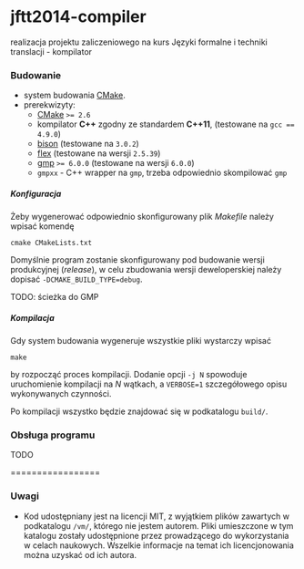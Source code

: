 jftt2014-compiler
=================

realizacja projektu zaliczeniowego na kurs Języki formalne i techniki translacji - kompilator

### Budowanie

+ system budowania [CMake](http://www.cmake.org/).
+ prerekwizyty:
  + [CMake](http://www.cmake.org/) ``>= 2.6``
  + kompilator **C++** zgodny ze standardem **C++11**, (testowane na ``gcc == 4.9.0``)
  + [bison](http://www.gnu.org/software/bison/) (testowane na ``3.0.2``)
  + [flex](http://flex.sourceforge.net/) (testowane na wersji ``2.5.39``)
  + [gmp](https://gmplib.org/) ``>= 6.0.0`` (testowane na wersji ``6.0.0``)
  + ``gmpxx`` - C++ wrapper na ``gmp``, trzeba odpowiednio skompilować ``gmp``

##### Konfiguracja

Żeby wygenerować odpowiednio skonfigurowany plik *Makefile* należy wpisać komendę
```
cmake CMakeLists.txt
```

Domyślnie program zostanie skonfigurowany pod budowanie wersji produkcyjnej (*release*), w celu zbudowania wersji deweloperskiej należy dopisać ``-DCMAKE_BUILD_TYPE=debug``.

TODO: ścieżka do GMP

##### Kompilacja

Gdy system budowania wygeneruje wszystkie pliki wystarczy wpisać
```
make
```

by rozpocząć proces kompilacji. Dodanie opcji ``-j N`` spowoduje uruchomienie kompilacji na *N* wątkach, a ``VERBOSE=1`` szczegółowego opisu wykonywanych czynności. 

Po kompilacji wszystko będzie znajdować się w podkatalogu ``build/``.

### Obsługa programu

TODO

=================

### Uwagi

+ Kod udostępniany jest na licencji MIT, z wyjątkiem plików zawartych w podkatalogu `/vm/`, którego nie jestem autorem. Pliki umieszczone w tym katalogu zostały udostępnione przez prowadzącego do wykorzystania w celach naukowych. Wszelkie informacje na temat ich licencjonowania można uzyskać od ich autora.
